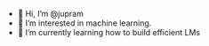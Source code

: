 - 👋 Hi, I’m @jupram
- 👀 I’m interested in machine learning.
- 🌱 I’m currently learning how to build efficient LMs

<!---
jupram/jupram is a ✨ special ✨ repository because its `README.md` (this file) appears on your GitHub profile.
You can click the Preview link to take a look at your changes.
--->
